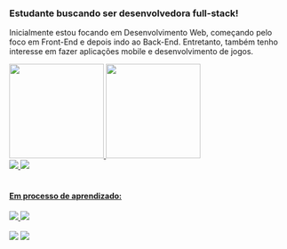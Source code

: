 <h3>Estudante buscando ser desenvolvedora full-stack!</h3>
<p>Inicialmente estou focando em Desenvolvimento Web, começando pelo foco em Front-End e depois indo ao Back-End. Entretanto, também tenho interesse em fazer aplicações mobile e desenvolvimento de jogos.</p>
<div>
  <a href="https://github.com/larissamacb">
  <img height="170em" src="https://github-readme-stats-eight-theta.vercel.app/api?username=larissamacb&show_icons=true&theme=tokyonight&include_all_commits=true&count_private=true"/>
  <img height="170em" src="https://github-readme-stats-eight-theta.vercel.app/api/top-langs/?username=larissamacb&layout=compact&langs_count=8&theme=tokyonight"/>
</div>
<div>
  <img src="https://img.shields.io/badge/HTML-239120?style=for-the-badge&logo=html5&logoColor=white">
  <img src="https://img.shields.io/badge/CSS-239120?&style=for-the-badge&logo=css3&logoColor=white">
</div>
<br>
<h4>Em processo de aprendizado:</h4>
<div>
  <img src="https://img.shields.io/badge/JavaScript-F7DF1E?style=for-the-badge&logo=javascript&logoColor=black">
  <img src="https://img.shields.io/badge/Python-14354C?style=for-the-badge&logo=python&logoColor=white">
</div>
<br>
<div>
  <a href="https://www.linkedin.com/in/larissa-maciel-0313122a0/" target="_blank"><img src=https://img.shields.io/badge/LinkedIn-0077B5?style=for-the-badge&logo=linkedin&logoColor=white target="_blank"></a>
  <a href="mailto:larissabmac@gmail.com" target="_blank"><img src=https://img.shields.io/badge/Gmail-D14836?style=for-the-badge&logo=gmail&logoColor=white target="_blank"></a>
</div>
